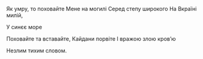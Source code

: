 Як умру, то поховайте
Мене на могилі 
Серед степу широкого
На Вкраїні милій,





У синєє море






Поховайте та вставайте,
Кайдани порвіте
І вражою злою кров’ю




Незлим тихим словом.
